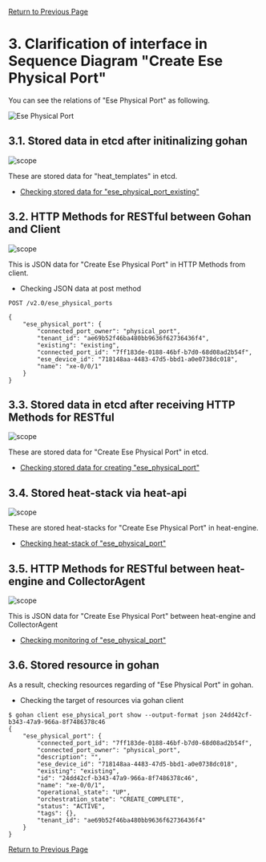 [Return to Previous Page](00_logical_network.md)

# 3. Clarification of interface in Sequence Diagram "Create Ese Physical Port"
You can see the relations of "Ese Physical Port" as following.

![Ese Physical Port](resource/gohan_investigate_for_logicalnetwork.004.png)


## 3.1. Stored data in etcd after initinalizing gohan

![scope](../images/ESI_Sequence_diagram.002.png)

These are stored data for "heat_templates" in etcd.

* [Checking stored data for "ese_physical_port_existing"](../heat_template/ese_physical_port_existing.md)



## 3.2. HTTP Methods for RESTful between Gohan and Client

![scope](../images/ESI_Sequence_diagram.003.png)

This is JSON data for "Create Ese Physical Port" in HTTP Methods from client.

* Checking JSON data at post method
```
POST /v2.0/ese_physical_ports
```
```
{
    "ese_physical_port": {
        "connected_port_owner": "physical_port", 
        "tenant_id": "ae69b52f46ba480bb9636f62736436f4", 
        "existing": "existing", 
        "connected_port_id": "7ff183de-0188-46bf-b7d0-68d08ad2b54f", 
        "ese_device_id": "718148aa-4483-47d5-bbd1-a0e0738dc018", 
        "name": "xe-0/0/1"
    }
}
```



## 3.3. Stored data in etcd after receiving HTTP Methods for RESTful

![scope](../images/ESI_Sequence_diagram.004.png)

These are stored data for "Create Ese Physical Port" in etcd.

* [Checking stored data for creating "ese_physical_port"](stored_in_etcd/CreateEsePhysicalPort_01.md)



## 3.4. Stored heat-stack via heat-api

![scope](../images/ESI_Sequence_diagram.005.png)

These are stored heat-stacks for "Create Ese Physical Port" in heat-engine.

* [Checking heat-stack of "ese_physical_port"](heat-stack/CreateEsePhysicalPort_01.md)



## 3.5. HTTP Methods for RESTful between heat-engine and CollectorAgent

![scope](../images/ESI_Sequence_diagram.006.png)

This is JSON data for "Create Ese Physical Port" between heat-engine and CollectorAgent

* [Checking monitoring of "ese_physical_port"](collector_agents/CreateEsePhysicalPort_01.md)



## 3.6. Stored resource in gohan
As a result, checking resources regarding of "Ese Physical Port" in gohan.

* Checking the target of resources via gohan client
```
$ gohan client ese_physical_port show --output-format json 24dd42cf-b343-47a9-966a-8f7486378c46
{
    "ese_physical_port": {
        "connected_port_id": "7ff183de-0188-46bf-b7d0-68d08ad2b54f",
        "connected_port_owner": "physical_port",
        "description": "",
        "ese_device_id": "718148aa-4483-47d5-bbd1-a0e0738dc018",
        "existing": "existing",
        "id": "24dd42cf-b343-47a9-966a-8f7486378c46",
        "name": "xe-0/0/1",
        "operational_state": "UP",
        "orchestration_state": "CREATE_COMPLETE",
        "status": "ACTIVE",
        "tags": {},
        "tenant_id": "ae69b52f46ba480bb9636f62736436f4"
    }
}
```


[Return to Previous Page](00_logical_network.md)
